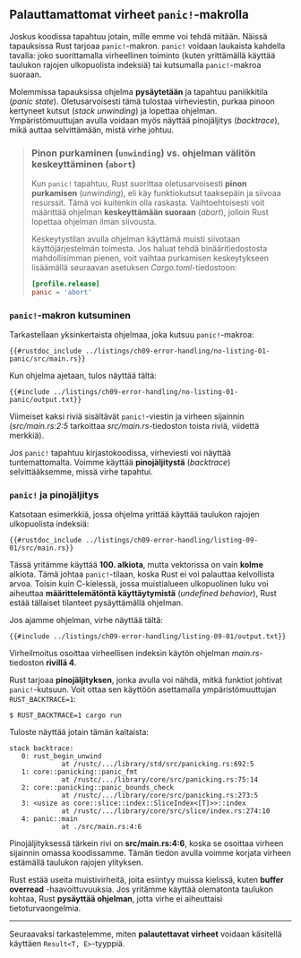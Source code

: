 ## Palauttamattomat virheet `panic!`-makrolla

Joskus koodissa tapahtuu jotain, mille emme voi tehdä mitään. Näissä tapauksissa Rust tarjoaa `panic!`-makron. `panic!` voidaan laukaista kahdella tavalla: joko suorittamalla virheellinen toiminto (kuten yrittämällä käyttää taulukon rajojen ulkopuolista indeksiä) tai kutsumalla `panic!`-makroa suoraan.

Molemmissa tapauksissa ohjelma **pysäytetään** ja tapahtuu paniikkitila (*panic state*). Oletusarvoisesti tämä tulostaa virheviestin, purkaa pinoon kertyneet kutsut (*stack unwinding*) ja lopettaa ohjelman. Ympäristömuuttujan avulla voidaan myös näyttää pinojäljitys (*backtrace*), mikä auttaa selvittämään, mistä virhe johtuu.

> ### Pinon purkaminen (`unwinding`) vs. ohjelman välitön keskeyttäminen (`abort`)
>
> Kun `panic!` tapahtuu, Rust suorittaa oletusarvoisesti **pinon purkamisen** (*unwinding*), eli käy funktiokutsut taaksepäin ja siivoaa resurssit. Tämä voi kuitenkin olla raskasta. Vaihtoehtoisesti voit määrittää ohjelman **keskeyttämään suoraan** (*abort*), jolloin Rust lopettaa ohjelman ilman siivousta.
>
> Keskeytystilan avulla ohjelman käyttämä muisti siivotaan käyttöjärjestelmän toimesta. Jos haluat tehdä binääritiedostosta mahdollisimman pienen, voit vaihtaa purkamisen keskeytykseen lisäämällä seuraavan asetuksen _Cargo.toml_-tiedostoon:
>
> ```toml
> [profile.release]
> panic = 'abort'
> ```

### `panic!`-makron kutsuminen

Tarkastellaan yksinkertaista ohjelmaa, joka kutsuu `panic!`-makroa:

```rust,should_panic,panics
{{#rustdoc_include ../listings/ch09-error-handling/no-listing-01-panic/src/main.rs}}
```

Kun ohjelma ajetaan, tulos näyttää tältä:

```console
{{#include ../listings/ch09-error-handling/no-listing-01-panic/output.txt}}
```

Viimeiset kaksi riviä sisältävät `panic!`-viestin ja virheen sijainnin (_src/main.rs:2:5_ tarkoittaa _src/main.rs_-tiedoston toista riviä, viidettä merkkiä).

Jos `panic!` tapahtuu kirjastokoodissa, virheviesti voi näyttää tuntemattomalta. Voimme käyttää **pinojäljitystä** (*backtrace*) selvittääksemme, missä virhe tapahtui.

### `panic!` ja pinojäljitys

Katsotaan esimerkkiä, jossa ohjelma yrittää käyttää taulukon rajojen ulkopuolista indeksiä:

```rust,should_panic,panics
{{#rustdoc_include ../listings/ch09-error-handling/listing-09-01/src/main.rs}}
```

Tässä yritämme käyttää **100. alkiota**, mutta vektorissa on vain **kolme** alkiota. Tämä johtaa `panic!`-tilaan, koska Rust ei voi palauttaa kelvollista arvoa. Toisin kuin C-kielessä, jossa muistialueen ulkopuolinen luku voi aiheuttaa **määrittelemätöntä käyttäytymistä** (*undefined behavior*), Rust estää tällaiset tilanteet pysäyttämällä ohjelman.

Jos ajamme ohjelman, virhe näyttää tältä:

```console
{{#include ../listings/ch09-error-handling/listing-09-01/output.txt}}
```

Virheilmoitus osoittaa virheellisen indeksin käytön ohjelman _main.rs_-tiedoston **rivillä 4**.

Rust tarjoaa **pinojäljityksen**, jonka avulla voi nähdä, mitkä funktiot johtivat `panic!`-kutsuun. Voit ottaa sen käyttöön asettamalla ympäristömuuttujan `RUST_BACKTRACE=1`:

```console
$ RUST_BACKTRACE=1 cargo run
```

Tuloste näyttää jotain tämän kaltaista:

```console
stack backtrace:
   0: rust_begin_unwind
             at /rustc/.../library/std/src/panicking.rs:692:5
   1: core::panicking::panic_fmt
             at /rustc/.../library/core/src/panicking.rs:75:14
   2: core::panicking::panic_bounds_check
             at /rustc/.../library/core/src/panicking.rs:273:5
   3: <usize as core::slice::index::SliceIndex<[T]>>::index
             at /rustc/.../library/core/src/slice/index.rs:274:10
   4: panic::main
             at ./src/main.rs:4:6
```

Pinojäljityksessä tärkein rivi on **src/main.rs:4:6**, koska se osoittaa virheen sijainnin omassa koodissamme. Tämän tiedon avulla voimme korjata virheen estämällä taulukon rajojen ylityksen.

Rust estää useita muistivirheitä, joita esiintyy muissa kielissä, kuten **buffer overread** -haavoittuvuuksia. Jos yritämme käyttää olematonta taulukon kohtaa, Rust **pysäyttää ohjelman**, jotta virhe ei aiheuttaisi tietoturvaongelmia.

---

Seuraavaksi tarkastelemme, miten **palautettavat virheet** voidaan käsitellä käyttäen `Result<T, E>`-tyyppiä.
